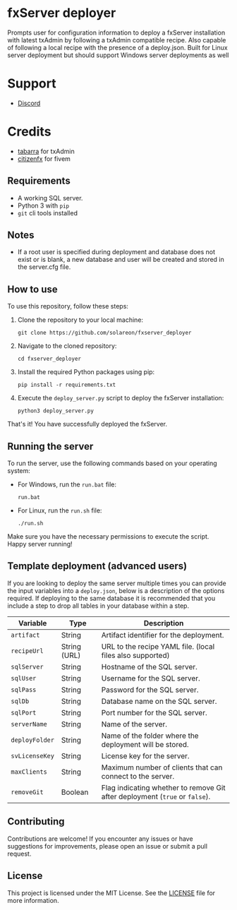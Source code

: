 # fxServer deployer
Prompts user for configuration information to deploy a fxServer installation with latest txAdmin by following a txAdmin compatible recipe. Also capable of following a local recipe with the presence of a deploy.json. Built for Linux server deployment but should support Windows server deployments as well

# Support
- [Discord](https://discord.gg/TZFBBHvG6E)

# Credits
- [tabarra](https://github.com/tabarra) for txAdmin
- [citizenfx](https://github.com/citizenfx) for fivem

## Requirements
- A working SQL server.
- Python 3 with `pip`
- `git` cli tools installed

## Notes
- If a root user is specified during deployment and database does not exist or is blank, a new database and user will be created and stored in the server.cfg file.

## How to use
To use this repository, follow these steps:

1. Clone the repository to your local machine:
    ```
    git clone https://github.com/solareon/fxserver_deployer
    ```

2. Navigate to the cloned repository:
    ```
    cd fxserver_deployer
    ```

3. Install the required Python packages using pip:
    ```
    pip install -r requirements.txt
    ```

4. Execute the `deploy_server.py` script to deploy the fxServer installation:
    ```
    python3 deploy_server.py
    ```

That's it! You have successfully deployed the fxServer.

## Running the server

To run the server, use the following commands based on your operating system:

- For Windows, run the `run.bat` file:
    ```
    run.bat
    ```

- For Linux, run the `run.sh` file:
    ```
    ./run.sh
    ```

Make sure you have the necessary permissions to execute the script. Happy server running!


## Template deployment (advanced users)
If you are looking to deploy the same server multiple times you can provide the input variables into a `deploy.json`, below is a description of the options required. If deploying to the same database it is recommended that you include a step to drop all tables in your database within a step.


| **Variable**     | **Type**    | **Description**                                                            |
|------------------|-------------|----------------------------------------------------------------------------|
| `artifact`       | String      | Artifact identifier for the deployment.                                    |
| `recipeUrl`      | String (URL)| URL to the recipe YAML file. (local files also supported)                                               |
| `sqlServer`      | String      | Hostname of the SQL server.                                                |
| `sqlUser`        | String      | Username for the SQL server.                                               |
| `sqlPass`        | String      | Password for the SQL server.                                               |
| `sqlDb`          | String      | Database name on the SQL server.                                           |
| `sqlPort`        | String      | Port number for the SQL server.                                            |
| `serverName`     | String      | Name of the server.                                                        |
| `deployFolder`   | String      | Name of the folder where the deployment will be stored.                    |
| `svLicenseKey`   | String      | License key for the server.                                                |
| `maxClients`     | String      | Maximum number of clients that can connect to the server.                  |
| `removeGit`      | Boolean     | Flag indicating whether to remove Git after deployment (`true` or `false`).|


## Contributing

Contributions are welcome! If you encounter any issues or have suggestions for improvements, please open an issue or submit a pull request.

## License

This project is licensed under the MIT License. See the [LICENSE](LICENSE) file for more information.

